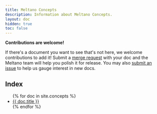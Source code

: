 ```yaml
---
title: Meltano Concepts
description: Information about Meltano Concepts.
layout: doc
hidden: true
toc: false
---
```


<div class="notification is-info">
  <p><strong>Contributions are welcome!</strong></p>
  <p>If there's a document you want to see that's not here, we welcome contributions to add it! Submit a <a href="https://github.com/meltano/meltano/tree/main/docs">merge request</a> with your doc and the Meltano team will help you polish it for release. You may also <a href="https://github.com/meltano/meltano/issues/new">submit an issue</a> to help us gauge interest in new docs.</p>
</div>

## Index

<ul>
  {% for doc in site.concepts %}
    <li><a href="{{ doc.url }}">{{ doc.title }}</a></li>
  {% endfor %}
</ul>